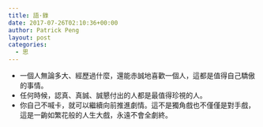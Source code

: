 ```yaml
---
title: 語·錄
date: 2017-07-26T02:10:36+00:00
author: Patrick Peng
layout: post
categories:
  - 思
---
```

- 一個人無論多大、經歷過什麼，還能赤誠地喜歡一個人，這都是值得自己驕傲的事情。
- 任何時候，認真、真誠、誠懇付出的人都是最值得珍視的人。
- 你自己不喊卡，就可以繼續向前推進劇情。這不是獨角戲也不僅僅是對手戲，這是一齣如繁花般的人生大戲，永遠不會全劇終。


